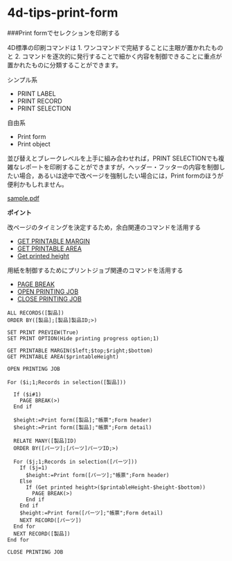 # 4d-tips-print-form

###Print formでセレクションを印刷する

4D標準の印刷コマンドは 1. ワンコマンドで完結することに主眼が置かれたものと 2. コマンドを逐次的に発行することで細かく内容を制御できることに重点が置かれたものに分類することができます。

シンプル系

* PRINT LABEL
* PRINT RECORD
* PRINT SELECTION

自由系

* Print form
* Print object

並び替えとブレークレベルを上手に組み合わせれば，PRINT SELECTIONでも複雑なレポートを印刷することができますが，ヘッダー・フッターの内容を制御したい場合，あるいは途中で改ページを強制したい場合には，Print formのほうが便利かもしれません。

[sample.pdf](https://github.com/4D-JP/4d-tips-print-form/blob/master/sample.pdf)

**ポイント**

改ページのタイミングを決定するため，余白関連のコマンドを活用する

* [GET PRINTABLE MARGIN](http://doc.4d.com/4dv15r/help/command/ja/page711.html)
* [GET PRINTABLE AREA](http://doc.4d.com/4dv15r/help/command/ja/page703.html)
* [Get printed height](http://doc.4d.com/4dv15r/help/command/ja/page702.html)

用紙を制御するためにプリントジョブ関連のコマンドを活用する

* [PAGE BREAK](http://doc.4d.com/4dv15r/help/command/ja/page6.html)
* [OPEN PRINTING JOB](http://doc.4d.com/4dv15r/help/command/ja/page995.html)
* [CLOSE PRINTING JOB](http://doc.4d.com/4dv15r/help/command/ja/page996.html)

```
ALL RECORDS([製品])
ORDER BY([製品];[製品]製品ID;>)

SET PRINT PREVIEW(True)
SET PRINT OPTION(Hide printing progress option;1)

GET PRINTABLE MARGIN($left;$top;$right;$bottom)
GET PRINTABLE AREA($printableHeight)

OPEN PRINTING JOB

For ($i;1;Records in selection([製品]))

  If ($i#1)
    PAGE BREAK(>)
  End if 

  $height:=Print form([製品];"帳票";Form header)
  $height:=Print form([製品];"帳票";Form detail)

  RELATE MANY([製品]ID)
  ORDER BY([パーツ];[パーツ]パーツID;>)

  For ($j;1;Records in selection([パーツ]))
    If ($j=1)
      $height:=Print form([パーツ];"帳票";Form header)
    Else 
      If (Get printed height>($printableHeight-$height-$bottom))
        PAGE BREAK(>)
      End if 
    End if 
    $height:=Print form([パーツ];"帳票";Form detail)
    NEXT RECORD([パーツ])
  End for 
  NEXT RECORD([製品])
End for 

CLOSE PRINTING JOB
```
